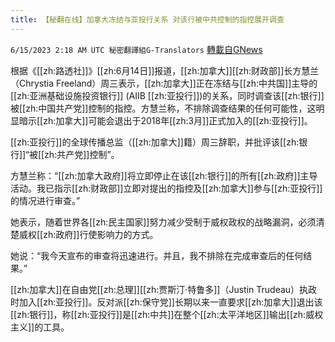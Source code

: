 ```yaml
---
title: 【秘翻在线】加拿大冻结与亚投行关系 对该行被中共控制的指控展开调查
---
```

`6/15/2023 2:18 AM UTC 秘密翻譯組G-Translators` [轉載自GNews](https://gnews.org/articles/1384461)

根据《[[zh:路透社]]》[[zh:6月14日]]报道，[[zh:加拿大]][[zh:财政部]]长方慧兰（Chrystia Freeland）周三表示，[[zh:加拿大]]正在冻结与[[zh:中共国]]主导的[[zh:亚洲基础设施投资银行]] (AIIB [[zh:亚投行]])的关系，同时调查该[[zh:银行]]被[[zh:中国共产党]]控制的指控。方慧兰称，不排除调查结果的任何可能性，这明显暗示[[zh:加拿大]]可能会退出于2018年[[zh:3月]]正式加入的[[zh:亚投行]]。

[[zh:亚投行]]的全球传播总监（[[zh:加拿大]]籍）周三辞职，并批评该[[zh:银行]]“被[[zh:共产党]]控制”。

方慧兰称：“[[zh:加拿大政府]]将立即停止在该[[zh:银行]]的所有[[zh:政府]]主导活动。我已指示[[zh:财政部]]立即对提出的指控及[[zh:加拿大]]参与[[zh:亚投行]]的情况进行审查。”

她表示，随着世界各[[zh:民主国家]]努力减少受制于威权政权的战略漏洞，必须清楚威权[[zh:政府]]行使影响力的方式。

她说：“我今天宣布的审查将迅速进行。并且，我不排除在完成审查后的任何结果。”

[[zh:加拿大]]在自由党[[zh:总理]][[zh:贾斯汀·特鲁多]]（Justin Trudeau）执政时加入[[zh:亚投行]]。反对派[[zh:保守党]]长期以来一直要求[[zh:加拿大]]退出该[[zh:银行]]，称[[zh:亚投行]]是[[zh:中共]]在整个[[zh:太平洋地区]]输出[[zh:威权主义]]的工具。
